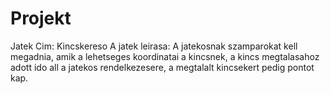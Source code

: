 # Projekt
Jatek
Cim: Kincskereso
A jatek leirasa: A jatekosnak szamparokat kell megadnia, amik a lehetseges koordinatai a kincsnek,
a kincs megtalasahoz adott ido all a jatekos rendelkezesere, a megtalalt kincsekert pedig pontot kap.

